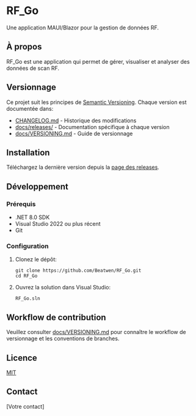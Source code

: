# RF_Go

Une application MAUI/Blazor pour la gestion de données RF.

## À propos

RF_Go est une application qui permet de gérer, visualiser et analyser des données de scan RF.

## Versionnage

Ce projet suit les principes de [Semantic Versioning](https://semver.org/). Chaque version est documentée dans:

- [CHANGELOG.md](./CHANGELOG.md) - Historique des modifications
- [docs/releases/](./docs/releases/) - Documentation spécifique à chaque version
- [docs/VERSIONING.md](./docs/VERSIONING.md) - Guide de versionnage

## Installation

Téléchargez la dernière version depuis la [page des releases](https://github.com/Beatwen/RF_Go/releases).

## Développement

### Prérequis

- .NET 8.0 SDK
- Visual Studio 2022 ou plus récent
- Git

### Configuration

1. Clonez le dépôt:
   ```
   git clone https://github.com/Beatwen/RF_Go.git
   cd RF_Go
   ```

2. Ouvrez la solution dans Visual Studio:
   ```
   RF_Go.sln
   ```

## Workflow de contribution

Veuillez consulter [docs/VERSIONING.md](./docs/VERSIONING.md) pour connaître le workflow de versionnage et les conventions de branches.

## Licence

[MIT](./LICENSE)

## Contact

[Votre contact] 